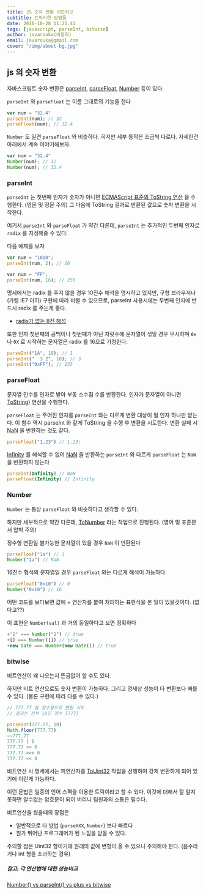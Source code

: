 ```yaml
---
title: JS 숫자 변환 이모저모
subtitle: 트릭키한 방법들
date: 2016-10-28 11:25:41
tags: [javascript, parseInt, bitwise]
author: javarouka(이항희)
email: javarouka@gmail.com
cover: "/img/about-bg.jpg"
---
```


## js 의 숫자 변환

자바스크립트 숫자 변환은 [parseInt](https://developer.mozilla.org/ko/docs/Web/JavaScript/Reference/Global_Objects/parseInt), [parseFloat](https://developer.mozilla.org/ko/docs/Web/JavaScript/Reference/Global_Objects/parseFloat), [Number](https://developer.mozilla.org/ko/docs/Web/JavaScript/Reference/Global_Objects/Number) 등이 있다.

`parseInt` 와 `parseFloat` 는 이름 그대로의 기능을 한다

```javascript
var num = "32.4"
parseInt(num); // 32
parseFloat(num); // 32.4
```

`Number` 도 일견 `parseFloat` 와 비슷하다. 히지만 세부 동작은 조금씩 다르다. 자세한건 아래에서 계속 이야기해보자.

```javascript
var num = "32.4"
Number(num); // 32
Number(num); // 32.4
```

### parseInt

`parseInt` 는 첫번째 인자가 숫자가 아니면 [ECMAScript 표준의 ToString 연산](http://www.ecma-international.org/ecma-262/6.0/#sec-tostring) 을 수행한다. (영문 및 장문 주의)
그 다음에 ToString 결과로 반환된 값으로 숫자 변환을 시작한다.

여기서 `parseInt` 와 `parseFloat` 가 약간 다른데, `parseInt` 는 추가적인 두번째 인자로 `radix` 를 지정해줄 수 있다.

다음 예제를 보자

```javascript
var num = "1010";
parseInt(num, 2); // 10

var num = "FF";
parseInt(num, 16); // 255
```

명세에서는 radix 를 주지 않을 경우 10진수 해석을 명시하고 있지만, 구형 브라우저나 (가령 IE7 이하) 구현에 따라 바뀔 수 있으므로, parseInt 사용시에는 두번째 인자에 반드시 radix 를 주는게 좋다.

- [radix가 없는 8진 해석](https://developer.mozilla.org/ko/docs/Web/JavaScript/Reference/Global_Objects/parseInt#radix가_없는_8진_해석)

또한 인자 첫번째의 공백이나 첫번째가 아닌 자릿수에 문자열이 섞일 경우 무시하며 `0x` 나 `0X` 로 시작하는 문자열은 radix 를 16으로 가정한다.

```javascript
parseInt("1A", 10); // 1
parseInt("  3 2", 10); // 3
parseInt("0xFF"); // 255
```

### parseFloat

문자열 인수를 인자로 받아 부동 소수점 수를 반환한다. 인자가 문자열이 아니면 [ToString](http://www.ecma-international.org/ecma-262/6.0/#sec-tostring)) 연산을 수행한다.

`parseFloat` 는 주어진 인자를 `parseInt` 와는 다르게 변환 대상이 될 인자 하나만 받는다. 이 함수 역시 parseInt 와 같게 ToString 을 수행 후 변환을 시도한다. 변환 실패 시 [NaN](https://developer.mozilla.org/en-US/docs/Web/JavaScript/Reference/Global_Objects/NaN) 을 반환하는 것도 같다.

```javascript
parseFloat("1.23") // 1.23;
```

[Infinity](https://developer.mozilla.org/ko/docs/Web/JavaScript/Reference/Global_Objects/Infinity) 를 해석할 수 없어 [NaN](https://developer.mozilla.org/ko/docs/Web/JavaScript/Reference/Global_Objects/NaN) 을 반환하는 `parseInt` 와 다르게 `parseFloat` 는 `NaN` 을 반환하지 않는다

```javascript
parseInt(Infinity) // NaN
parseFloat(Infinity) // Infinity
```

### Number

`Number` 는 통상 `parseFloat` 와 비슷하다고 생각할 수 있다.

하지만 세부적으로 약간 다른데, [ToNumber](http://www.ecma-international.org/ecma-262/6.0/#sec-tonumber) 라는 작업으로 진행된다. (영어 및 표준문서 압박 주의)

정수형 변환일 불가능한 문자열이 있을 경우 `NaN` 이 반환된다

```javascript
parseFloat("1a") // 1
Number("1a") // NaN
```

16진수 형식의 문자열일 경우 `parseFloat` 와는 다르게 해석이 가능하다

```javascript
parseFloat("0x10") // 0
Number("0x10") // 16
```

어떤 코드를 보다보면 값에 + 연산자를 붙여 처리하는 표현식을 본 일이 있을것이다. (없다고??)

이 표현은 `Number(val)` 과 거의 동일하다고 보면 정확하다

```javascript
+"2" === Number("2") // true
+[] === Number([]) // true
+new Date === Number(new Date()) // true
```

### bitwise

비트연산이 왜 나오는지 뜬금없어 할 수도 있다.

하지만 비트 연산으로도 숫자 변환이 가능하다. 그리고 명세상 성능이 타 변환보다 빠를 수 있다. (물론 구현에 따라 다를 수 있다.)

```javascript
// 777.77 을 정수형으로 변환 시도
// 결과는 전부 10진 정수 [777]

parseInt(777.77, 10)
Math.floor(777.77)
~~777.77
777.77 | 0
777.77 >> 0
777.77 >>> 0
777.77 << 0

```

비트연산 시 명세에서는 피연산자를 [ToUint32](http://www.ecma-international.org/ecma-262/6.0/#sec-touint32) 작업을 선행하여 강제 변환하게 되어 있기에 이런게 가능하다.

이런 문법은 일종의 언어 스펙을 이용한 트릭이라고 할 수 있다. 이것에 대해서 잘 알지 못하면 알수없는 암호문이 되어 버리니 팀원과의 소통은 필수다.

비트연산을 썼을때의 장점은

- 일반적으로 타 방법 (`parseXXX`, `Number`) 보다 빠르다
- 뭔가 뛰어난 프로그래머가 된 느낌을 받을 수 있다.

주의할 점은 Uint32 형이기에 원래의 값에 변형이 올 수 있으니 주의해야 한다. (음수라거나 int 형을 초과하는 경우)

##### 참고: 각 연산법에 대한 성능비교

[Number() vs parseInt() vs plus vs bitwise](https://jsperf.com/number-vs-parseint-vs-plus/3)
